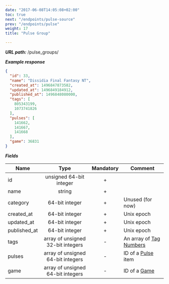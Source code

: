 ```yaml
---
date: "2017-06-08T14:05:08+02:00"
toc: true
next: "/endpoints/pulse-source"
prev: "/endpoints/pulse"
weight: 17
title: "Pulse Group"

---
```


***URL path:*** /pulse_groups/

***Example response***

```json
{
  "id": 33,
  "name": "Dissidia Final Fantasy NT",
  "created_at": 1496847873582,
  "updated_at": 1496849184912,
  "published_at": 1496848080000,
  "tags": [
    805343199,
    1073741826
  ],
  "pulses": [
    141662,
    141667,
    141668
  ],
  "game": 36831
}
```

***Fields***

| Name       | Type                              | Mandatory | Comment |
| ---------- |:---------------------------------:|:---------:| ------- |
| id         | unsigned 64-bit integer           |     +     ||
| name       | string                            |     +     ||
| category   | 64-bit integer                    |     +     | Unused (for now) |
| created_at | 64-bit integer                    |     +     | Unix epoch |
| updated_at | 64-bit integer                    |     +     | Unix epoch |
| published_at | 64-bit integer                  |     +     | Unix epoch |
| tags       | array of unsigned 32-bit integers |     -     | An array of [Tag Numbers](../../references/tag-numbers) |
| pulses     | array of unsigned 64-bit integers |     -     | ID of a [Pulse](../pulse) item |
| game       | array of unsigned 64-bit integers |     -     | ID of a [Game](../game) |

